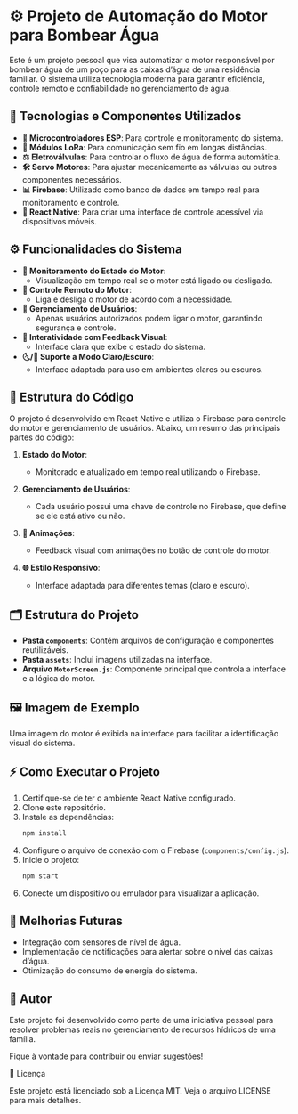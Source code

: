 # ⚙️ Projeto de Automação do Motor para Bombear Água

Este é um projeto pessoal que visa automatizar o motor responsável por bombear água de um poço para as caixas d’água de uma residência familiar. O sistema utiliza tecnologia moderna para garantir eficiência, controle remoto e confiabilidade no gerenciamento de água.

## 🚀 Tecnologias e Componentes Utilizados
- **🔧 Microcontroladores ESP**: Para controle e monitoramento do sistema.
- **📡 Módulos LoRa**: Para comunicação sem fio em longas distâncias.
- **⚖️ Eletroválvulas**: Para controlar o fluxo de água de forma automática.
- **🛠️ Servo Motores**: Para ajustar mecanicamente as válvulas ou outros componentes necessários.
- **📊 Firebase**: Utilizado como banco de dados em tempo real para monitoramento e controle.
- **🔰 React Native**: Para criar uma interface de controle acessível via dispositivos móveis.

## ⚙️ Funcionalidades do Sistema
- **🔌 Monitoramento do Estado do Motor**:
  - Visualização em tempo real se o motor está ligado ou desligado.
- **🔻 Controle Remoto do Motor**:
  - Liga e desliga o motor de acordo com a necessidade.
- **🔐 Gerenciamento de Usuários**:
  - Apenas usuários autorizados podem ligar o motor, garantindo segurança e controle.
- **🔦 Interatividade com Feedback Visual**:
  - Interface clara que exibe o estado do sistema.
- **🌜/🌚 Suporte a Modo Claro/Escuro**:
  - Interface adaptada para uso em ambientes claros ou escuros.

## 🔄 Estrutura do Código
O projeto é desenvolvido em React Native e utiliza o Firebase para controle do motor e gerenciamento de usuários. Abaixo, um resumo das principais partes do código:

1. **Estado do Motor**:
   - Monitorado e atualizado em tempo real utilizando o Firebase.

2. **Gerenciamento de Usuários**:
   - Cada usuário possui uma chave de controle no Firebase, que define se ele está ativo ou não.

3. **🎨 Animações**:
   - Feedback visual com animações no botão de controle do motor.

4. **🌐 Estilo Responsivo**:
   - Interface adaptada para diferentes temas (claro e escuro).

## 🗂️ Estrutura do Projeto
- **Pasta `components`**: Contém arquivos de configuração e componentes reutilizáveis.
- **Pasta `assets`**: Inclui imagens utilizadas na interface.
- **Arquivo `MotorScreen.js`**: Componente principal que controla a interface e a lógica do motor.

## 🖼️ Imagem de Exemplo
Uma imagem do motor é exibida na interface para facilitar a identificação visual do sistema.

## ⚡ Como Executar o Projeto
1. Certifique-se de ter o ambiente React Native configurado.
2. Clone este repositório.
3. Instale as dependências:
   ```bash
   npm install
   ```
4. Configure o arquivo de conexão com o Firebase (`components/config.js`).
5. Inicie o projeto:
   ```bash
   npm start
   ```
6. Conecte um dispositivo ou emulador para visualizar a aplicação.

## 🚨 Melhorias Futuras
- Integração com sensores de nível de água.
- Implementação de notificações para alertar sobre o nível das caixas d’água.
- Otimização do consumo de energia do sistema.

## 🔧 Autor
Este projeto foi desenvolvido como parte de uma iniciativa pessoal para resolver problemas reais no gerenciamento de recursos hídricos de uma família.

Fique à vontade para contribuir ou enviar sugestões!

📃 Licença

Este projeto está licenciado sob a Licença MIT. Veja o arquivo LICENSE para mais detalhes.
